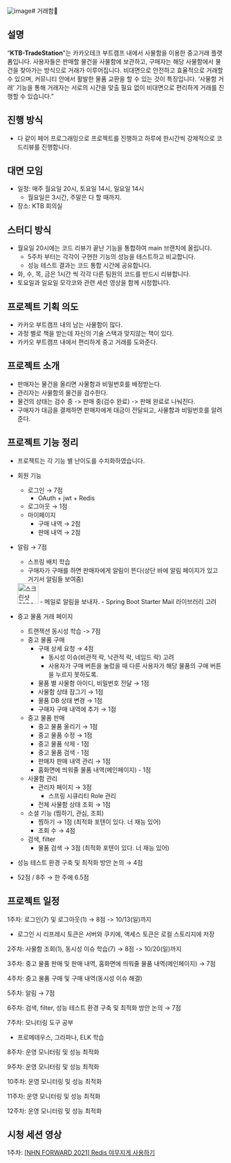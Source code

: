 ![image](https://github.com/user-attachments/assets/5fc43b7b-498a-47c2-95f0-e7d142f39cda)# 거래함📮
## 설명
“**KTB-TradeStation**"는 카카오테크 부트캠프 내에서 사물함을 이용한 중고거래 플랫폼입니다. 사용자들은 판매할 물건을 사물함에 보관하고, 구매자는 해당 사물함에서 물건을 찾아가는 방식으로 거래가 이루어집니다. 비대면으로 안전하고 효율적으로 거래할 수 있으며, 커뮤니티 안에서 활발한 물품 교환을 할 수 있는 것이 특징입니다. ‘사물함 거래’ 기능을 통해 거래자는 서로의 시간을 맞출 필요 없이 비대면으로 편리하게 거래를 진행할 수 있습니다.”
## 진행 방식
- 다 같이 페어 프로그래밍으로 프로젝트를 진행하고 하루에 한시간씩 강제적으로 코드리뷰를 진행합니다.
## 대면 모임
- 일정: 매주 월요일 20시, 토요일 14시, 일요일 14시
  - 월요일은 3시간, 주말은 다 할 때까지.
- 장소: KTB 회의실
## 스터디 방식
- 월요일 20시에는 코드 리뷰가 끝난 기능을 통합하여 main 브랜치에 올립니다.
  - 5주차 부터는 각각이 구현한 기능의 성능을 테스트하고 비교합니다.
  - 성능 테스트 결과는 코드 통합 시간에 공유합니다.
- 화, 수, 목, 금은 1시간 씩 각각 다른 팀원의 코드를 반드시 리뷰합니다.
- 토요일과 일요일 모각코와 관련 세션 영상을 함께 시청합니다.
## 프로젝트 기획 의도
- 카카오 부트캠프 내의 남는 사물함이 많다.
- 과정 별로 책을 받는데 자신의 기술 스택과 맞지않는 책이 있다.
- 카카오 부트캠프 내에서 편리하게 중고 거래를 도와준다.
## 프로젝트 소개
- 판매자는 물건을 올리면 사물함과 비밀번호를 배정받는다.
- 관리자는 사물함의 물건을 검수한다.
- 물건의 상태는 검수 중 -> 판매 중(검수 완료) -> 판매 완료로 나눠진다.
- 구매자가 대금을 결제하면 판매자에게 대금이 전달되고, 사물함과 비밀번호를 알려준다.
## 프로젝트 기능 정리
- 프로젝트는 각 기능 별 난이도를 수치화하였습니다.

- 회원 기능
    - 로그인 → 7점
        - OAuth + jwt + Redis
    - 로그아웃 → 1점
    - 마이페이지
        - 구매 내역 → 2점
        - 판매 내역 → 2점
- 알림 → 7점
    - 스프링 배치 학습
    - 구매자가 구매를 하면 판매자에게 알림이 뜬다(상단 바에 알림 페이지가 있고 거기서 알림들 보여줌)
    <img width="48" alt="스크린샷 2024-10-20 오후 3 46 20" src="https://github.com/user-attachments/assets/161ab82c-d6e8-486d-97a1-3e0d6a6d99c6">
    - 메일로 알림을 보내자.
      - Spring Boot Starter Mail 라이브러리 고려

- 중고 물품 거래 페이지
    - 트랜잭션 동시성 학습 -> 7점
    - 중고 물품 구매
        - 구매 상세 요청 → 4점
          - 동시성 이슈(비관적 락, 낙관적 락, 네임드 락) 고려
          - 사용자가 구매 버튼을 눌렀을 때 다른 사용자가 해당 물품의 구매 버튼을 누르지 못하도록.
        - 물품 별 사물함 아이디, 비밀번호 전달 → 1점
        - 사물함 상태 잠그기 → 1점
        - 물품 DB 상태 변경 → 1점
        - 구매자 구매 내역에 추가 → 1점
    - 중고 물품 판매
        - 중고 물품 올리기 → 1점
        - 중고 물품 수정 → 1점
        - 중고 물품 삭제 - 1점
        - 중고 물품 검색 - 1점
        - 판매자 판매 내역 관리 → 1점
        - 홈화면에 띄워줄 물품 내역(메인페이지) - 1점
    - 사물함 관리
        - 관리자 페이지 → 3점
            - 스프링 시큐리티 Role 관리
        - 전체 사물함 상태 조회 → 1점
    - 소셜 기능 (찜하기, 관심, 조회)
        - 찜하기 → 1점 (최적화 포텐이 있다. 너 재능 있어)
        - 조회 수 → 4점
    - 검색, filter
        - 물품 검색 → 3점 (최적화 포텐이 있다. 너 재능 있어)
- 성능 테스트 환경 구축 및 최적화 방안 논의 → 4점
- 52점 / 8주 → 한 주에 6.5점

## 프로젝트 일정
1주차: 로그인(7) 및 로그아웃(1) → 8점 -> 10/13(일)까지
  - 로그인 시 리프레시 토큰은 서버와 쿠키에, 액세스 토큰은 로컬 스토리지에 저장

2주차: 사물함 조회(1), 동시성 이슈 학습(7) → 8점 -> 10/20(일)까지

3주차: 중고 물품 판매 및 판매 내역, 홈화면에 띄워줄 물품 내역(메인페이지) → 7점

4주차: 중고 물품 구매 및 구매 내역(동시성 이슈 해결)

5주차: 알림 → 7점

6주차: 검색, filter, 성능 테스트 환경 구축 및 최적화 방안 논의 → 7점

7주차: 모니터링 도구 공부
  - 프로메테우스, 그라파나, ELK 학습

8주차: 운영 모니터링 및 성능 최적화

9주차: 운영 모니터링 및 성능 최적화

10주차: 운영 모니터링 및 성능 최적화

11주차: 운영 모니터링 및 성능 최적화

12주차: 운영 모니터링 및 성능 최적화

## 시청 세션 영상
1주차: [[NHN FORWARD 2021] Redis 야무지게 사용하기](https://www.youtube.com/watch?v=92NizoBL4uA)

